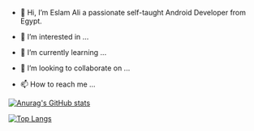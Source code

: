 - 👋 Hi, I’m Eslam Ali a passionate self-taught Android Developer from Egypt.


- 👀 I’m interested in ...
- 🌱 I’m currently learning ...
- 💞️ I’m looking to collaborate on ...
- 📫 How to reach me ...

<!---
eslamalii/eslamalii is a ✨ special ✨ repository because its `README.md` (this file) appears on your GitHub profile.
You can click the Preview link to take a look at your changes.
--->


[![Anurag's GitHub stats](https://github-readme-stats.vercel.app/api?username=eslamalii&show_icons=true&theme=dark)](https://github.com/eslamalii/README.md)


[![Top Langs](https://github-readme-stats.vercel.app/api/top-langs/?username=eslamalii&layout=compact)](https://github.com/eslamalii/README.md)


